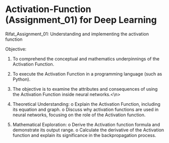 # Activation-Function (Assignment_01) for Deep Learning
Rifat_Assignment_01: Understanding and implementing the activation function

Objective:
1. To comprehend the conceptual and mathematics underpinnings of the Activation Function.
2. To execute the Activation Function in a programming language (such as Python).
3. The objective is to examine the attributes and consequences of using the Activation Function
inside neural networks.<\n>

1. Theoretical Understanding:
  o Explain the Activation Function, including its equation and graph.
  o Discuss why activation functions are used in neural networks, focusing on the role of the
   Activation function.
2. Mathematical Exploration:
  o Derive the Activation function formula and demonstrate its output range.
  o Calculate the derivative of the Activation function and explain its significance in the
backpropagation process.
